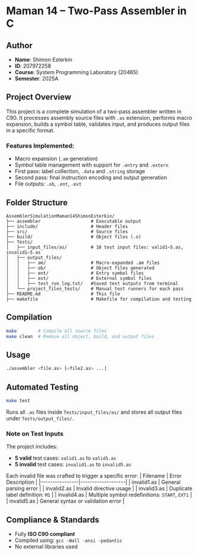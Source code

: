 # Maman 14 – Two-Pass Assembler in C

## Author
- **Name**: Shimon Esterkin  
- **ID**: 207972258  
- **Course**: System Programming Laboratory (20465)  
- **Semester**: 2025A

## Project Overview

This project is a complete simulation of a two-pass assembler written in C90. It processes assembly source files with `.as` extension, performs macro expansion, builds a symbol table, validates input, and produces output files in a specific format.

### Features Implemented:
- Macro expansion (`.am` generation)
- Symbol table management with support for `.entry` and `.extern`
- First pass: label collection, `.data` and `.string` storage
- Second pass: final instruction encoding and output generation
- File outputs: `.ob`, `.ent`, `.ext`

## Folder Structure

```
AssemblerSimulationMaman14ShimonEsterkin/
├── assembler                   # Executable output
├── include/                    # Header files
├── src/                        # Source files
├── build/                      # Object files (.o)
├── Tests/
│   ├── input_files/as/         # 10 test input files: valid1–5.as, invalid1–5.as
│   ├── output_files/
│   │   ├── am/                 # Macro-expanded .am files
│   │   ├── ob/                 # Object files generated
│   │   ├── ent/                # Entry symbol files
│   │   ├── ext/                # External symbol files
│   │   ├── test_run_log.txt/   #Saved test outputs from terminal
│   └── project_files_tests/    # Manual test runners for each pass
├── README.md                   # This file
├── makefile                    # Makefile for compilation and testing
```

## Compilation

```bash
make        # Compile all source files
make clean  # Remove all object, build, and output files
```

## Usage

```bash
./assembler <file.as> [<file2.as> ...]
```

## Automated Testing

```bash
make test
```

Runs all `.as` files inside `Tests/input_files/as/` and stores all output files under `Tests/output_files/`.

### Note on Test Inputs
The project includes:
- **5 valid** test cases: `valid1.as` to `valid5.as`
- **5 invalid** test cases: `invalid1.as` to `invalid5.as`

Each invalid file was crafted to trigger a specific error:
| Filename       | Error Description |
|----------------|-------------------|
| invalid1.as    | General parsing error |
| invalid2.as    | Invalid directive usage |
| invalid3.as    | Duplicate label definition: `M1` |
| invalid4.as    | Multiple symbol redefinitions: `START`, `EXT1` |
| invalid5.as    | General syntax or validation error |

## Compliance & Standards

- Fully **ISO C90 compliant**
- Compiled using: `gcc -Wall -ansi -pedantic`
- No external libraries used
